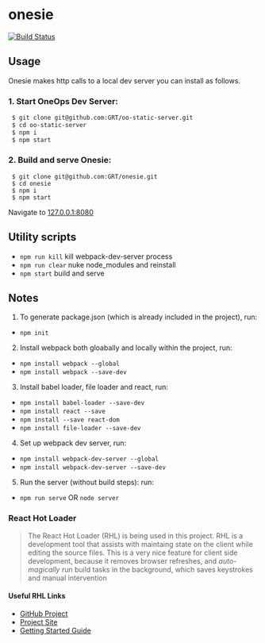 # onesie
[![Build Status](http://jenkins.flowstate.io/job/onesie-build-deploy/badge/icon)](http://jenkins.flowstate.io/job/onesie-build-deploy)

## Usage

Onesie makes http calls to a local dev server you can install as follows.

### 1. Start OneOps Dev Server:
```sh
 $ git clone git@github.com:GRT/oo-static-server.git
 $ cd oo-static-server
 $ npm i
 $ npm start
```
### 2. Build and serve Onesie:

```
 $ git clone git@github.com:GRT/onesie.git
 $ cd onesie
 $ npm i
 $ npm start
```
Navigate to [127.0.0.1:8080](http://127.0.0.1:8080/)

## Utility scripts
 - `npm run kill` kill webpack-dev-server process
 - `npm run clear` nuke node_modules and reinstall
 - `npm start` build and serve

## Notes
1. To generate package.json (which is already included in the project), run:
  - `npm init`


2. Install webpack both gloabally and locally within the project, run:
  - `npm install webpack --global`
  - `npm install webpack --save-dev`


3. Install babel loader, file loader and react, run:
  - `npm install babel-loader --save-dev`
  - `npm install react --save`
  - `npm install --save react-dom`
  - `npm install file-loader --save-dev`


4. Set up webpack dev server, run:
  - `npm install webpack-dev-server --global`
  - `npm install webpack-dev-server --save-dev`


5. Run the server (without build steps): run:
  - `npm run serve` OR `node server`




### React Hot Loader

  > The React Hot Loader (RHL) is being used in this project. 
  >  RHL is a development tool that assists with maintaing state on the client while editing the source files. 
  > This is a very nice feature for client side development, because it removes browser refreshes, and *auto-magically* run build tasks in the background, which saves keystrokes and manual intervention
  
#### Useful RHL Links
  - [GitHub Project](https://github.com/gaearon/react-hot-loader)
  - [Project Site](http://gaearon.github.io/react-hot-loader/)
  - [Getting Started Guide](http://gaearon.github.io/react-hot-loader/getstarted/)